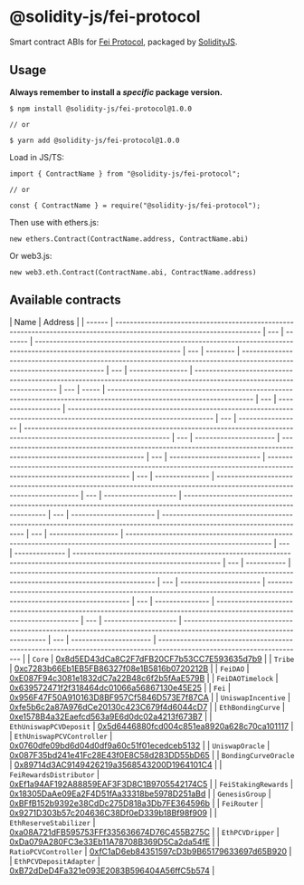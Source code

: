 # @solidity-js/fei-protocol

Smart contract ABIs for [Fei Protocol](https://fei.money/), packaged by [SolidityJS](https://github.com/solidity-js).

## Usage

**Always remember to install a _specific_ package version.**

    $ npm install @solidity-js/fei-protocol@1.0.0

    // or

    $ yarn add @solidity-js/fei-protocol@1.0.0

Load in JS/TS:

    import { ContractName } from "@solidity-js/fei-protocol";

    // or

    const { ContractName } = require("@solidity-js/fei-protocol");

Then use with ethers.js:

    new ethers.Contract(ContractName.address, ContractName.abi)

Or web3.js:

    new web3.eth.Contract(ContractName.abi, ContractName.address)

## Available contracts

| Name   | Address                                                                                                                |
| ------ | ---------------------------------------------------------------------------------------------------------------------- | --- | ------- | ---------------------------------------------------------------------------------------------------------------------- | --- | -------- | ---------------------------------------------------------------------------------------------------------------------- | --- | ---------------- | ---------------------------------------------------------------------------------------------------------------------- | --- | ----- | ---------------------------------------------------------------------------------------------------------------------- | --- | ------------------ | ---------------------------------------------------------------------------------------------------------------------- | --- | ----------------- | ---------------------------------------------------------------------------------------------------------------------- | --- | ---------------------- | ---------------------------------------------------------------------------------------------------------------------- | --- | ------------------------- | ---------------------------------------------------------------------------------------------------------------------- | --- | --------------- | ---------------------------------------------------------------------------------------------------------------------- | --- | -------------------- | ---------------------------------------------------------------------------------------------------------------------- | --- | ----------------------- | ---------------------------------------------------------------------------------------------------------------------- | --- | ------------------- | ---------------------------------------------------------------------------------------------------------------------- | --- | -------------- | ---------------------------------------------------------------------------------------------------------------------- | --- | ----------- | ---------------------------------------------------------------------------------------------------------------------- | --- | ---------------------- | ---------------------------------------------------------------------------------------------------------------------- | --- | --------------- | ---------------------------------------------------------------------------------------------------------------------- | --- | -------------------- | ---------------------------------------------------------------------------------------------------------------------- | --- | ---------------------- | ---------------------------------------------------------------------------------------------------------------------- |
| `Core` | [0x8d5ED43dCa8C2F7dFB20CF7b53CC7E593635d7b9](https://etherscan.com/address/0x8d5ED43dCa8C2F7dFB20CF7b53CC7E593635d7b9) |     | `Tribe` | [0xc7283b66Eb1EB5FB86327f08e1B5816b0720212B](https://etherscan.com/address/0xc7283b66Eb1EB5FB86327f08e1B5816b0720212B) |     | `FeiDAO` | [0xE087F94c3081e1832dC7a22B48c6f2b5fAaE579B](https://etherscan.com/address/0xE087F94c3081e1832dC7a22B48c6f2b5fAaE579B) |     | `FeiDAOTimelock` | [0x639572471f2f318464dc01066a56867130e45E25](https://etherscan.com/address/0x639572471f2f318464dc01066a56867130e45E25) |     | `Fei` | [0x956F47F50A910163D8BF957Cf5846D573E7f87CA](https://etherscan.com/address/0x956F47F50A910163D8BF957Cf5846D573E7f87CA) |     | `UniswapIncentive` | [0xfe5b6c2a87A976dCe20130c423C679f4d6044cD7](https://etherscan.com/address/0xfe5b6c2a87A976dCe20130c423C679f4d6044cD7) |     | `EthBondingCurve` | [0xe1578B4a32Eaefcd563a9E6d0dc02a4213f673B7](https://etherscan.com/address/0xe1578B4a32Eaefcd563a9E6d0dc02a4213f673B7) |     | `EthUniswapPCVDeposit` | [0x5d6446880fcd004c851ea8920a628c70ca101117](https://etherscan.com/address/0x5d6446880fcd004c851ea8920a628c70ca101117) |     | `EthUniswapPCVController` | [0x0760dfe09bd6d04d0df9a60c51f01ecedceb5132](https://etherscan.com/address/0x0760dfe09bd6d04d0df9a60c51f01ecedceb5132) |     | `UniswapOracle` | [0x087F35bd241e41Fc28E43f0E8C58d283DD55bD65](https://etherscan.com/address/0x087F35bd241e41Fc28E43f0E8C58d283DD55bD65) |     | `BondingCurveOracle` | [0x89714d3AC9149426219a3568543200D1964101C4](https://etherscan.com/address/0x89714d3AC9149426219a3568543200D1964101C4) |     | `FeiRewardsDistributor` | [0xEf1a94AF192A88859EAF3F3D8C1B9705542174C5](https://etherscan.com/address/0xEf1a94AF192A88859EAF3F3D8C1B9705542174C5) |     | `FeiStakingRewards` | [0x18305DaAe09Ea2F4D51fAa33318be5978D251aBd](https://etherscan.com/address/0x18305DaAe09Ea2F4D51fAa33318be5978D251aBd) |     | `GenesisGroup` | [0xBFfB152b9392e38CdDc275D818a3Db7FE364596b](https://etherscan.com/address/0xBFfB152b9392e38CdDc275D818a3Db7FE364596b) |     | `FeiRouter` | [0x9271D303b57c204636C38Df0eD339b18Bf98f909](https://etherscan.com/address/0x9271D303b57c204636C38Df0eD339b18Bf98f909) |     | `EthReserveStabilizer` | [0xa08A721dFB595753FFf335636674D76C455B275C](https://etherscan.com/address/0xa08A721dFB595753FFf335636674D76C455B275C) |     | `EthPCVDripper` | [0xDa079A280FC3e33Eb11A78708B369D5Ca2da54fE](https://etherscan.com/address/0xDa079A280FC3e33Eb11A78708B369D5Ca2da54fE) |     | `RatioPCVController` | [0xfC1aD6eb84351597cD3b9B65179633697d65B920](https://etherscan.com/address/0xfC1aD6eb84351597cD3b9B65179633697d65B920) |     | `EthPCVDepositAdapter` | [0xB72dDeD4Fa321e093E2083B596404A56ffC5b574](https://etherscan.com/address/0xB72dDeD4Fa321e093E2083B596404A56ffC5b574) |
